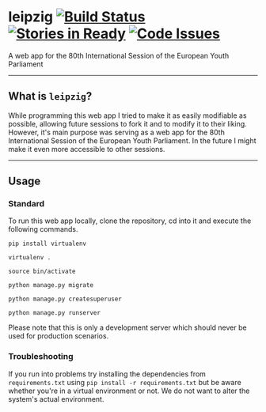 # leipzig [![Build Status](https://travis-ci.org/wolfskaempf/leipzig.svg?branch=master)](https://travis-ci.org/wolfskaempf/leipzig) [![Stories in Ready](https://badge.waffle.io/wolfskaempf/leipzig.png?label=ready&title=Ready)](https://waffle.io/wolfskaempf/leipzig) [![Code Issues](https://www.quantifiedcode.com/api/v1/project/f4a66d367ed64893af1f44817ef1dbf2/badge.svg)](https://www.quantifiedcode.com/app/project/f4a66d367ed64893af1f44817ef1dbf2)
A web app for the 80th International Session of the European Youth Parliament
***
## What is `leipzig`?
While programming this web app I tried to make it as easily modifiable as possible, allowing future sessions to fork it and to modify it to their liking. However, it's main purpose was serving as a web app for the 80th International Session of the European Youth Parliament. In the future I might make it even more accessible to other sessions.
***
## Usage
### Standard
To run this web app locally, clone the repository, cd into it and execute the following commands.

`pip install virtualenv`

`virtualenv .`

`source bin/activate`

`python manage.py migrate`

`python manage.py createsuperuser`

`python manage.py runserver`

Please note that this is only a development server which should never be used for production scenarios.

### Troubleshooting

If you run into problems try installing the dependencies from `requirements.txt` using `pip install -r requirements.txt` but be aware whether you're in a virtual environment or not. We do not want to alter the system's actual environment.
